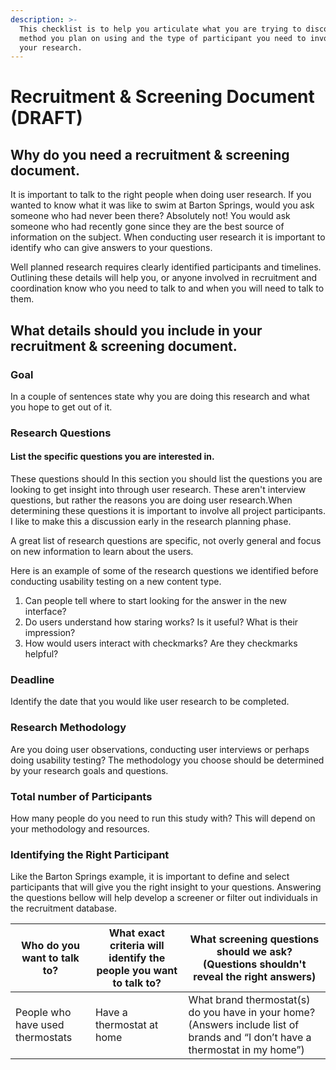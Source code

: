 ```yaml
---
description: >-
  This checklist is to help you articulate what you are trying to discover, the
  method you plan on using and the type of participant you need to involve in
  your research.
---
```


# Recruitment & Screening Document (DRAFT)

## Why do you need a recruitment & screening document.

It is important to talk to the right people when doing user research. If you wanted to know what it was like to swim at Barton Springs, would you ask someone who had never been there? Absolutely not! You would ask someone who had recently gone since they are the best source of information on the subject. When conducting user research it is important to identify who can give answers to your questions.

Well planned research requires clearly identified participants and timelines. Outlining these details will help you, or anyone involved in recruitment and coordination know who you need to talk to and when you will need to talk to them.

## **What details should you include in your recruitment & screening document.**

### **Goal**

In a couple of sentences state why you are doing this research and what you hope to get out of it.

### **Research Questions**

#### List the specific questions you are interested in.

These questions should In this section you should list the questions you are looking to get insight into through user research. These aren't interview questions, but rather the reasons you are doing user research.When determining these questions it is important to involve all project participants. I like to make this a discussion early in the research planning phase.

A great list of research questions are specific, not overly general and focus on new information to learn about the users.

Here is an example of some of the research questions we identified before conducting usability testing on a new content type.

1. Can people tell where to start looking for the answer in the new interface?
2. Do users understand how staring works? Is it useful? What is their impression?
3. How would users interact with checkmarks? Are they checkmarks helpful?

### **Deadline**

Identify the date that you would like user research to be completed.

### Research Methodology

Are you doing user observations, conducting user interviews or perhaps doing usability testing? The methodology you choose should be determined by your research goals and questions.

### Total number of Participants

How many people do you need to run this study with? This will depend on your methodology and resources.

### Identifying the Right Participant

Like the Barton Springs example, it is important to define and select participants that will give you the right insight to your questions. Answering the questions bellow will help develop a screener or filter out individuals in the recruitment database.

| Who do you want to talk to?      | What exact criteria will identify the people you want to talk to? | What screening questions should we ask? (Questions shouldn't reveal the right answers)                                         |
| -------------------------------- | ----------------------------------------------------------------- | ------------------------------------------------------------------------------------------------------------------------------ |
| People who have used thermostats | Have a thermostat at home                                         | What brand thermostat(s) do you have in your home? (Answers include list of brands and “I don’t have a thermostat in my home”) |

##
